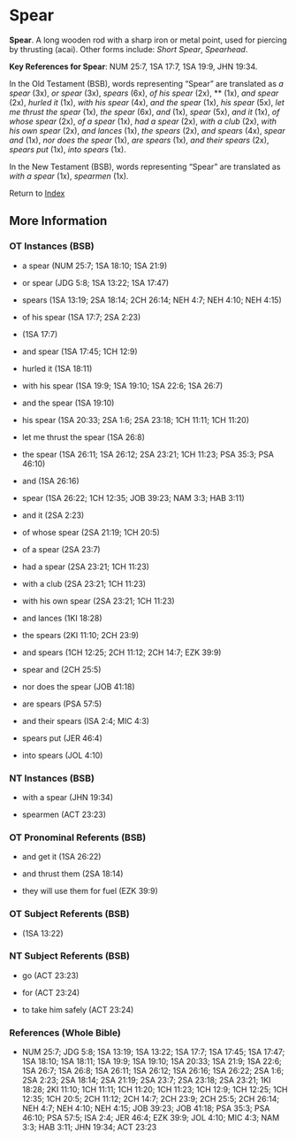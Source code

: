 # Spear
**Spear**. 
A long wooden rod with a sharp iron or metal point, used for piercing by thrusting (acai). 
Other forms include: 
*Short Spear*, *Spearhead*. 


**Key References for Spear**: 
NUM 25:7, 1SA 17:7, 1SA 19:9, JHN 19:34. 


In the Old Testament (BSB), words representing “Spear” are translated as 
*a spear* (3x), *or spear* (3x), *spears* (6x), *of his spear* (2x), ** (1x), *and spear* (2x), *hurled it* (1x), *with his spear* (4x), *and the spear* (1x), *his spear* (5x), *let me thrust the spear* (1x), *the spear* (6x), *and* (1x), *spear* (5x), *and it* (1x), *of whose spear* (2x), *of a spear* (1x), *had a spear* (2x), *with a club* (2x), *with his own spear* (2x), *and lances* (1x), *the spears* (2x), *and spears* (4x), *spear and* (1x), *nor does the spear* (1x), *are spears* (1x), *and their spears* (2x), *spears put* (1x), *into spears* (1x). 


In the New Testament (BSB), words representing “Spear” are translated as 
*with a spear* (1x), *spearmen* (1x). 


Return to [Index](00-Index.md)

## More Information

### OT Instances (BSB)

* a spear (NUM 25:7; 1SA 18:10; 1SA 21:9)

* or spear (JDG 5:8; 1SA 13:22; 1SA 17:47)

* spears (1SA 13:19; 2SA 18:14; 2CH 26:14; NEH 4:7; NEH 4:10; NEH 4:15)

* of his spear (1SA 17:7; 2SA 2:23)

*  (1SA 17:7)

* and spear (1SA 17:45; 1CH 12:9)

* hurled it (1SA 18:11)

* with his spear (1SA 19:9; 1SA 19:10; 1SA 22:6; 1SA 26:7)

* and the spear (1SA 19:10)

* his spear (1SA 20:33; 2SA 1:6; 2SA 23:18; 1CH 11:11; 1CH 11:20)

* let me thrust the spear (1SA 26:8)

* the spear (1SA 26:11; 1SA 26:12; 2SA 23:21; 1CH 11:23; PSA 35:3; PSA 46:10)

* and (1SA 26:16)

* spear (1SA 26:22; 1CH 12:35; JOB 39:23; NAM 3:3; HAB 3:11)

* and it (2SA 2:23)

* of whose spear (2SA 21:19; 1CH 20:5)

* of a spear (2SA 23:7)

* had a spear (2SA 23:21; 1CH 11:23)

* with a club (2SA 23:21; 1CH 11:23)

* with his own spear (2SA 23:21; 1CH 11:23)

* and lances (1KI 18:28)

* the spears (2KI 11:10; 2CH 23:9)

* and spears (1CH 12:25; 2CH 11:12; 2CH 14:7; EZK 39:9)

* spear and (2CH 25:5)

* nor does the spear (JOB 41:18)

* are spears (PSA 57:5)

* and their spears (ISA 2:4; MIC 4:3)

* spears put (JER 46:4)

* into spears (JOL 4:10)



### NT Instances (BSB)

* with a spear (JHN 19:34)

* spearmen (ACT 23:23)



### OT Pronominal Referents (BSB)

* and get it (1SA 26:22)

* and thrust them (2SA 18:14)

* they will use them for fuel (EZK 39:9)



### OT Subject Referents (BSB)

*  (1SA 13:22)



### NT Subject Referents (BSB)

* go (ACT 23:23)

* for (ACT 23:24)

* to take him safely (ACT 23:24)



### References (Whole Bible)

* NUM 25:7; JDG 5:8; 1SA 13:19; 1SA 13:22; 1SA 17:7; 1SA 17:45; 1SA 17:47; 1SA 18:10; 1SA 18:11; 1SA 19:9; 1SA 19:10; 1SA 20:33; 1SA 21:9; 1SA 22:6; 1SA 26:7; 1SA 26:8; 1SA 26:11; 1SA 26:12; 1SA 26:16; 1SA 26:22; 2SA 1:6; 2SA 2:23; 2SA 18:14; 2SA 21:19; 2SA 23:7; 2SA 23:18; 2SA 23:21; 1KI 18:28; 2KI 11:10; 1CH 11:11; 1CH 11:20; 1CH 11:23; 1CH 12:9; 1CH 12:25; 1CH 12:35; 1CH 20:5; 2CH 11:12; 2CH 14:7; 2CH 23:9; 2CH 25:5; 2CH 26:14; NEH 4:7; NEH 4:10; NEH 4:15; JOB 39:23; JOB 41:18; PSA 35:3; PSA 46:10; PSA 57:5; ISA 2:4; JER 46:4; EZK 39:9; JOL 4:10; MIC 4:3; NAM 3:3; HAB 3:11; JHN 19:34; ACT 23:23



